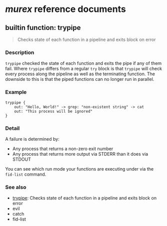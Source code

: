 # _murex_ reference documents

## builtin function: trypipe

> Checks state of each function in a pipeline and exits block on error

### Description

`trypipe` checked the state of each function and exits the pipe if any of them
fail. Where `trypipe` differs from a regular `try` block is that `trypipe` will
check every process along the pipeline as well as the terminating function. The
downside to this is that the piped functions can no longer run in parallel.

### Example

    trypipe {
        out: "Hello, World!" -> grep: "non-existent string" -> cat
        out: "This process will be ignored"
    }

### Detail

A failure is determined by:

* Any process that returns a non-zero exit number
* Any process that returns more output via STDERR than it does via STDOUT

You can see which run mode your functions are executing under via the `fid-list`
command.

### See also

* [trypipe](trypipe.md): Checks state of each function in a pipeline and exits block on error
* evil
* catch
* fid-list
